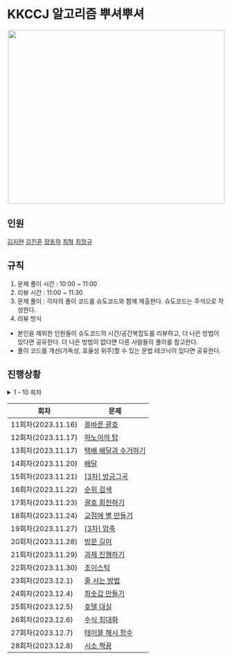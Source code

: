 # KKCCJ 알고리즘 뿌셔뿌셔

<div align = "center">
<img src="https://github.com/OuOHoon/KKCCJ-Algorithm-Study/assets/17760465/a496de20-a3eb-4ba9-851d-8e9386c500ba" width="500" height="400" />
</div>


## 인원
[김지현](https://github.com/zomeong)
[김진훈](https://github.com/ouohoon)
[장동하](https://github.com/wkdehdgk159)
[최혁](https://github.com/Youkamii)
[최창규](https://github.com/kyle4293)

## 규칙
1. 문제 풀이 시간 : 10:00 ~ 11:00
2. 리뷰 시간     : 11:00 ~ 11:30
3. 문제 풀이     : 각자의 풀이 코드를 슈도코드와 함께 제출한다. 슈도코드는 주석으로 작성한다. 
4. 리뷰 방식
* 본인을 제외한 인원들이 슈도코드의 시간/공간복잡도를 리뷰하고, 더 나은 방법이 있다면 공유한다. 더 나은 방법이 없다면 다른 사람들의 풀이를 참고한다. <br>
* 풀이 코드를 개선(가독성, 효율성 위주)할 수 있는 문법 테크닉이 있다면 공유한다.

## 진행상황

<details>
<summary> 1 - 10 회차 </summary>
    
<div markdown="1">
    
| 회차              | 문제                                                                                                                                                                                                                                                 |
|-----------------|----------------------------------------------------------------------------------------------------------------------------------------------------------------------------------------------------------------------------------------------------|
| 1회차(2023.11.02) | [소수 찾기](https://school.programmers.co.kr/learn/courses/30/lessons/42839?language=cpp)
| 2회차(2023.11.03) | [카펫](https://school.programmers.co.kr/learn/courses/30/lessons/42842)
| 3회차(2023.11.06) | [피로도](https://school.programmers.co.kr/learn/courses/30/lessons/87946)
| 4회차(2023.11.07) | [전력망을 둘로 나누기](https://school.programmers.co.kr/learn/courses/30/lessons/86971)
| 5회차(2023.11.08) | [모음사전](https://school.programmers.co.kr/learn/courses/30/lessons/84512)
| 6회차(2023.11.09) | [가장 큰 수](https://school.programmers.co.kr/learn/courses/30/lessons/42746)
| 7회차(2023.11.10) | [H-Index](https://school.programmers.co.kr/learn/courses/30/lessons/42747)
| 8회차(2023.11.13) | [전화번호 목록](https://school.programmers.co.kr/learn/courses/30/lessons/42577)
| 9회차(2023.11.14) | [의상](https://school.programmers.co.kr/learn/courses/30/lessons/42578)
| 10회차(2023.11.15) | [기능개발](https://school.programmers.co.kr/learn/courses/30/lessons/42586)

</div>
</details>

| 회차              | 문제                                                                                                                                                                                                                                                 |
|-----------------|----------------------------------------------------------------------------------------------------------------------------------------------------------------------------------------------------------------------------------------------------|
| 11회차(2023.11.16) | [올바른 괄호](https://school.programmers.co.kr/learn/courses/30/lessons/12909)|
| 12회차(2023.11.17) | [하노이의 탑](https://school.programmers.co.kr/learn/courses/30/lessons/12946)|
| 13회차(2023.11.17) | [택배 배달과 수거하기](https://school.programmers.co.kr/learn/courses/30/lessons/150369)|
| 14회차(2023.11.20) | [배달](https://school.programmers.co.kr/learn/courses/30/lessons/12978)|
| 15회차(2023.11.21) | [[3차] 방금그곡](https://school.programmers.co.kr/learn/courses/30/lessons/17683)|
| 16회차(2023.11.22) | [순위 검색](https://school.programmers.co.kr/learn/courses/30/lessons/72412)|
| 17회차(2023.11.23) | [괄호 회전하기](https://school.programmers.co.kr/learn/courses/30/lessons/76502)|
| 18회차(2023.11.24) | [교점에 별 만들기](https://school.programmers.co.kr/learn/courses/30/lessons/87377)|
| 19회차(2023.11.27) | [[3차] 압축](https://school.programmers.co.kr/learn/courses/30/lessons/17684)|
| 20회차(2023.11.28) | [방문 길이](https://school.programmers.co.kr/learn/courses/30/lessons/49994)|
| 21회차(2023.11.29) | [과제 진행하기](https://school.programmers.co.kr/learn/courses/30/lessons/176962)|
| 22회차(2023.11.30) | [조이스틱](https://school.programmers.co.kr/learn/courses/30/lessons/42860)|
| 23회차(2023.12.1) | [줄 서는 방법](https://school.programmers.co.kr/learn/courses/30/lessons/12936)|
| 24회차(2023.12.4) | [최솟값 만들기](https://school.programmers.co.kr/learn/courses/30/lessons/12941)|
| 25회차(2023.12.5) | [호텔 대실](https://school.programmers.co.kr/learn/courses/30/lessons/155651)|
| 26회차(2023.12.6) | [수식 최대화](https://school.programmers.co.kr/learn/courses/30/lessons/67257)|
| 27회차(2023.12.7) | [테이블 해시 함수](https://school.programmers.co.kr/learn/courses/30/lessons/147354)|
| 28회차(2023.12.8) | [시소 짝꿍](https://school.programmers.co.kr/learn/courses/30/lessons/152996)|